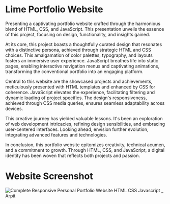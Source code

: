 # Lime Portfolio Website

Presenting a captivating portfolio website crafted through the harmonious blend of HTML, CSS, and JavaScript. This presentation unveils the essence of this project, focusing on design, functionality, and insights gained.

At its core, this project boasts a thoughtfully curated design that resonates with a distinctive persona, achieved through strategic HTML and CSS choices. This amalgamation of color palettes, typography, and layouts fosters an immersive user experience. JavaScript breathes life into static pages, enabling interactive navigation menus and captivating animations, transforming the conventional portfolio into an engaging platform.

Central to this website are the showcased projects and achievements, meticulously presented with HTML templates and enhanced by CSS for coherence. JavaScript elevates the experience, facilitating filtering and dynamic loading of project specifics. The design's responsiveness, achieved through CSS media queries, ensures seamless adaptability across devices.

This creative journey has yielded valuable lessons. It's been an exploration of web development intricacies, refining design sensibilities, and embracing user-centered interfaces. Looking ahead, envision further evolution, integrating advanced features and technologies.

In conclusion, this portfolio website epitomizes creativity, technical acumen, and a commitment to growth. Through HTML, CSS, and JavaScript, a digital identity has been woven that reflects both projects and passion.

# Website Screenshot

![Complete Responsive Personal Portfolio Website HTML CSS Javascript _ Arpit](https://github.com/arpitgoswami/websites/assets/71710858/05883612-3c8c-47c9-aa4f-9c3d4b117800)
